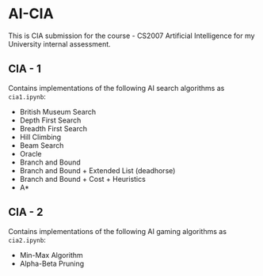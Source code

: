 # AI-CIA
This is CIA submission for the course - CS2007 Artificial Intelligence for my University internal assessment.

## CIA - 1 
Contains implementations of the following AI search algorithms as `cia1.ipynb`:

- British Museum Search
- Depth First Search 
- Breadth First Search 
- Hill Climbing
- Beam Search
- Oracle
- Branch and Bound
- Branch and Bound + Extended List (deadhorse)
- Branch and Bound + Cost + Heuristics
- A*

## CIA - 2
Contains implementations of the following AI gaming algorithms as `cia2.ipynb`:

- Min-Max Algorithm
- Alpha-Beta Pruning

